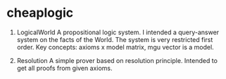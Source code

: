 # cheaplogic

1. LogicalWorld
 A propositional logic system. I intended a query-answer system on the facts of the World.
 The system is very restricted first order.
 Key concepts: axioms x model matrix, mgu vector is a model.
 
2. Resolution
 A simple prover based on resolution principle. 
 Intended to get all proofs from given axioms.
 
